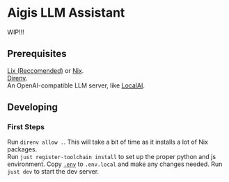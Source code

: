 # Aigis LLM Assistant

WIP!!!

## Prerequisites

[Lix (Reccomended)](https://lix.systems/) or [Nix](https://nixos.org/).  
[Direnv](https://direnv.net/).  
An OpenAI-compatible LLM server, like [LocalAI](https://localai.io/).

## Developing

### First Steps

Run `direnv allow .`. This will take a bit of time as it installs a lot of Nix packages.  
Run `just register-toolchain install` to set up the proper python and js environment.
Copy [`.env`](.env) to `.env.local` and make any changes needed.
Run `just dev` to start the dev server.